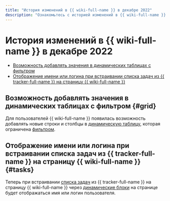 ```yaml
---
title: "История изменений в {{ wiki-full-name }} в декабре 2022"
description: "Ознакомьтесь с историей изменений в {{ wiki-full-name }} за декабрь 2022."
---
```


# История изменений в {{ wiki-full-name }} в декабре 2022

* [Возможность добавлять значения в динамических таблицах с фильтром](#grid)
* [Отображение имени или логина при встраивании списка задач из {{ tracker-full-name }} на страницу {{ wiki-full-name }}](#tasks)

## Возможность добавлять значения в динамических таблицах с фильтром {#grid}

Для пользователей {{ wiki-full-name }} появилась возможность добавлять новые строки и столбцы в [динамическую таблицу](../create-grid.md), которая ограничена [фильтром](../edit-grid-wysiwyg.md#filter).

## Отображение имени или логина при встраивании списка задач из {{ tracker-full-name }} на страницу {{ wiki-full-name }} {#tasks}

Теперь при встраивании [списка задач](../actions/tracker.md#ticket-list) из {{ tracker-full-name }} на страницу {{ wiki-full-name }} через [динамические блоки](../actions.md) на странице будет отображаться имя или логин пользователя.
